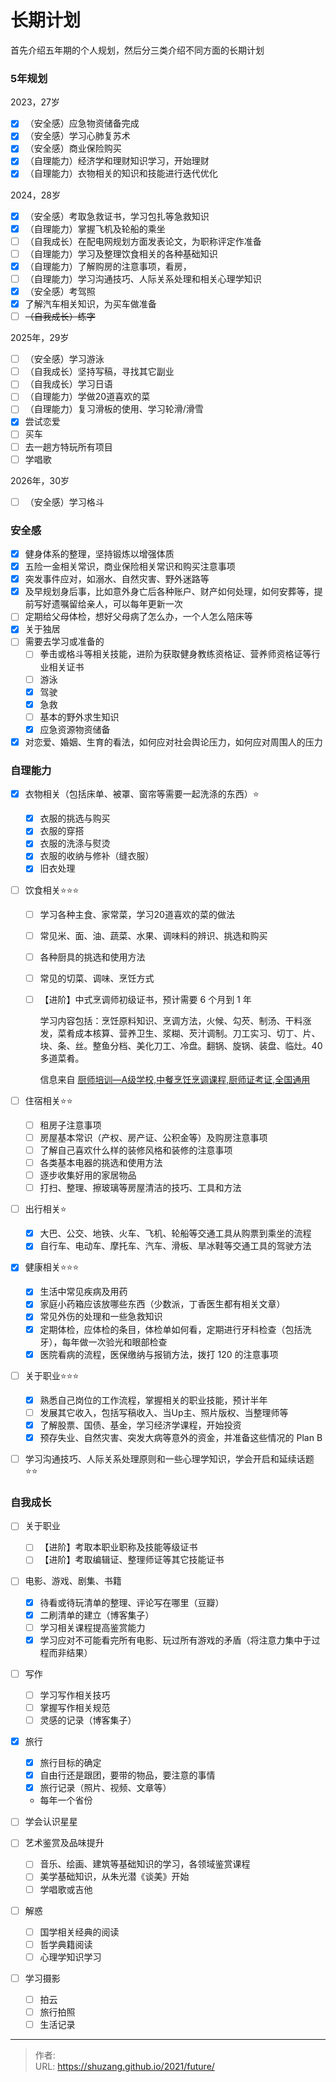 # 长期计划


首先介绍五年期的个人规划，然后分三类介绍不同方面的长期计划

<!--more-->

### 5年规划

2023，27岁

- [x] （安全感）应急物资储备完成
- [x] （安全感）学习心肺复苏术
- [x] （安全感）商业保险购买
- [x] （自理能力）经济学和理财知识学习，开始理财
- [x] （自理能力）衣物相关的知识和技能进行迭代优化

2024，28岁

- [x] （安全感）考取急救证书，学习包扎等急救知识
- [x] （自理能力）掌握飞机及轮船的乘坐
- [ ] （自我成长）在配电网规划方面发表论文，为职称评定作准备
- [ ] （自理能力）学习及整理饮食相关的各种基础知识
- [x] （自理能力）了解购房的注意事项，看房，
- [ ] （自理能力）学习沟通技巧、人际关系处理和相关心理学知识
- [x] （安全感）考驾照
- [x] 了解汽车相关知识，为买车做准备
- [ ] ~~（自我成长）练字~~

2025年，29岁

- [ ] （安全感）学习游泳
- [ ] （自我成长）坚持写稿，寻找其它副业
- [ ] （自我成长）学习日语
- [ ] （自理能力）学做20道喜欢的菜
- [ ] （自理能力）复习滑板的使用、学习轮滑/滑雪
- [x] 尝试恋爱
- [ ] 买车
- [ ] 去一趟方特玩所有项目
- [ ] 学唱歌

2026年，30岁

- [ ] （安全感）学习格斗

### 安全感

- [x] 健身体系的整理，坚持锻炼以增强体质
- [x] 五险一金相关常识，商业保险相关常识和购买注意事项
- [x] 突发事件应对，如溺水、自然灾害、野外迷路等
- [x] 及早规划身后事，比如意外身亡后各种账户、财产如何处理，如何安葬等，提前写好遗嘱留给亲人，可以每年更新一次
- [ ] 定期给父母体检，想好父母病了怎么办，一个人怎么陪床等
- [x] 关于独居
- [ ] 需要去学习或准备的
  - [ ] 拳击或格斗等相关技能，进阶为获取健身教练资格证、营养师资格证等行业相关证书
  - [ ] 游泳
  - [x] 驾驶
  - [x] 急救
  - [ ] 基本的野外求生知识
  - [x] 应急资源物资储备
- [x] 对恋爱、婚姻、生育的看法，如何应对社会舆论压力，如何应对周围人的压力

### 自理能力

- [x] 衣物相关（包括床单、被罩、窗帘等需要一起洗涤的东西）:star:

  - [x] 衣服的挑选与购买
  - [x] 衣服的穿搭
  - [x] 衣服的洗涤与熨烫
  - [x] 衣服的收纳与修补（缝衣服）
  - [x] 旧衣处理

- [ ] 饮食相关:star::star::star:

  - [ ] 学习各种主食、家常菜，学习20道喜欢的菜的做法

  - [ ] 常见米、面、油、蔬菜、水果、调味料的辨识、挑选和购买

  - [ ] 各种厨具的挑选和使用方法

  - [ ] 常见的切菜、调味、烹饪方式

  - [ ] 【进阶】中式烹调师初级证书，预计需要 6 个月到 1 年

    学习内容包括：烹饪原料知识、烹调方法，火候、勾芡、制汤、干料涨发，菜肴成本核算、营养卫生、浆糊、芡汁调制。刀工实习、切丁、片、块、条、丝。整鱼分档、美化刀工、冷盘。翻锅、旋锅、装盘、临灶。40多道菜肴。

    信息来自 [厨师培训—A级学校,中餐烹饪烹调课程,厨师证考证,全国通用](http://www.gepeixun.com/kcsz1zp.html)

- [ ] 住宿相关:star::star:
  - [ ] 租房子注意事项
  - [ ] 房屋基本常识（产权、房产证、公积金等）及购房注意事项
  - [ ] 了解自己喜欢什么样的装修风格和装修的注意事项
  - [ ] 各类基本电器的挑选和使用方法
  - [ ] 逐步收集好用的家居物品
  - [ ] 打扫、整理、擦玻璃等房屋清洁的技巧、工具和方法
  
- [ ] 出行相关:star:

  - [x] 大巴、公交、地铁、火车、飞机、轮船等交通工具从购票到乘坐的流程
  - [x] 自行车、电动车、摩托车、汽车、滑板、旱冰鞋等交通工具的驾驶方法

- [x] 健康相关:star::star::star:
  - [x] 生活中常见疾病及用药
  - [x] 家庭小药箱应该放哪些东西（少数派，丁香医生都有相关文章）
  - [x] 常见外伤的处理和一些急救知识
  - [x] 定期体检，应体检的条目，体检单如何看，定期进行牙科检查（包括洗牙），每年做一次验光和眼部检查
  - [x] 医院看病的流程，医保缴纳与报销方法，拨打 120 的注意事项
  
- [ ] 关于职业:star::star::star:
  - [x] 熟悉自己岗位的工作流程，掌握相关的职业技能，预计半年
  - [ ] 发展其它收入，包括写稿收入、当Up主、照片版权、当整理师等
  - [x] 了解股票、国债、基金，学习经济学课程，开始投资
  - [x] 预存失业、自然灾害、突发大病等意外的资金，并准备这些情况的 Plan B
  
- [ ] 学习沟通技巧、人际关系处理原则和一些心理学知识，学会开启和延续话题:star::star:

### 自我成长 

- [ ] 关于职业
  - [ ] 【进阶】考取本职业职称及技能等级证书
  - [ ] 【进阶】考取编辑证、整理师证等其它技能证书
- [ ] 电影、游戏、剧集、书籍
  - [x] 待看或待玩清单的整理、评论写在哪里（豆瓣）
  - [x] 二刷清单的建立（博客集子）
  - [ ] 学习相关课程提高鉴赏能力
  - [x] 学习应对不可能看完所有电影、玩过所有游戏的矛盾（将注意力集中于过程而非结果）
- [ ] 写作

  - [ ] 学习写作相关技巧
  - [ ] 掌握写作相关规范
  - [ ] 灵感的记录（博客集子）
- [x] 旅行

  - [x] 旅行目标的确定
  - [x] 自由行还是跟团，要带的物品，要注意的事情
  - [x] 旅行记录（照片、视频、文章等）

  - 每年一个省份
- [ ] 学会认识星星
- [ ] 艺术鉴赏及品味提升

  - [ ] 音乐、绘画、建筑等基础知识的学习，各领域鉴赏课程
  - [ ] 美学基础知识，从朱光潜《谈美》开始
  - [ ] 学唱歌或吉他
- [ ] 解惑

  - [ ] 国学相关经典的阅读
  - [ ] 哲学典籍阅读
  - [ ] 心理学知识学习
- [ ] 学习摄影
  - [ ] 拍云
  - [ ] 旅行拍照
  - [ ] 生活记录

---

> 作者:   
> URL: https://shuzang.github.io/2021/future/  

